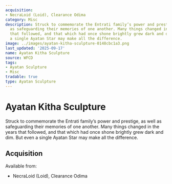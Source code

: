```yaml
---
acquisition:
- NecraLoid (Loid), Clearance Odima
category: Misc
description: Struck to commemorate the Entrati family’s power and prestige, as well
  as safeguarding their memories of one another. Many things changed in the years
  that followed, and that which had once shone brightly grew dark and dim. But even
  a single Ayatan Star may make all the difference.
image: ../images/ayatan-kitha-sculpture-0148cbc1a3.png
last_updated: '2025-09-17'
name: Ayatan Kitha Sculpture
source: WFCD
tags:
- Ayatan Sculpture
- Misc
tradable: true
type: Ayatan Sculpture
---
```


# Ayatan Kitha Sculpture

Struck to commemorate the Entrati family’s power and prestige, as well as safeguarding their memories of one another. Many things changed in the years that followed, and that which had once shone brightly grew dark and dim. But even a single Ayatan Star may make all the difference.

## Acquisition

Available from:
- NecraLoid (Loid), Clearance Odima

